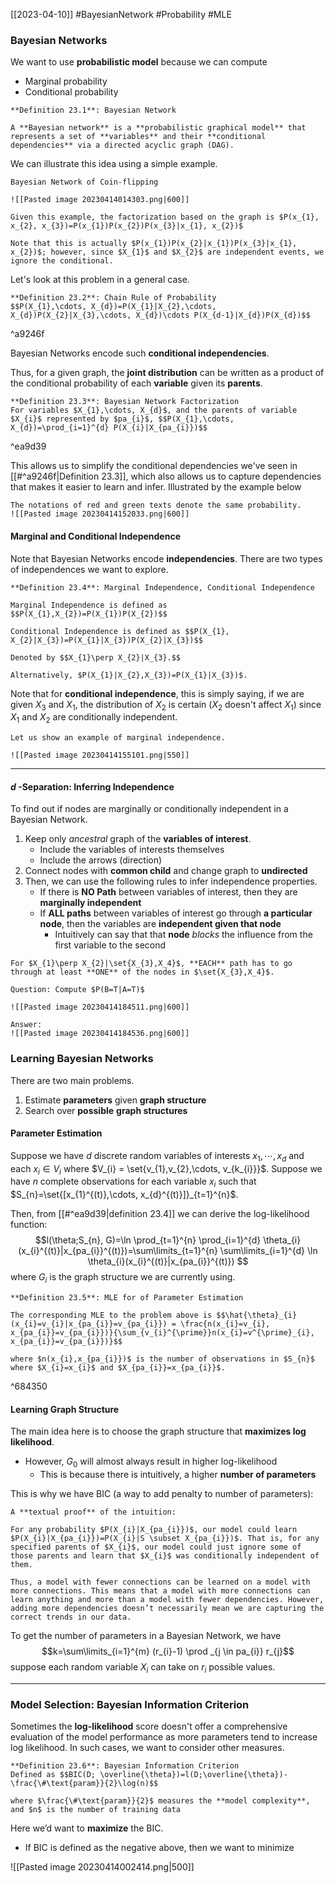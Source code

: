 [[2023-04-10]] #BayesianNetwork #Probability  #MLE 

### Bayesian Networks
We want to use **probabilistic model** because we can compute
- Marginal probability
- Conditional probability

```ad-important
**Definition 23.1**: Bayesian Network

A **Bayesian network** is a **probabilistic graphical model** that represents a set of **variables** and their **conditional dependencies** via a directed acyclic graph (DAG).
```

We can illustrate this idea using a simple example.

```ad-example
Bayesian Network of Coin-flipping

![[Pasted image 20230414014303.png|600]]

Given this example, the factorization based on the graph is $P(x_{1}, x_{2}, x_{3})=P(x_{1})P(x_{2})P(x_{3}|x_{1}, x_{2})$

Note that this is actually $P(x_{1})P(x_{2}|x_{1})P(x_{3}|x_{1}, x_{2})$; however, since $X_{1}$ and $X_{2}$ are independent events, we ignore the conditional.
```

Let's look at this problem in a general case.

```ad-important
**Definition 23.2**: Chain Rule of Probability
$$P(X_{1},\cdots, X_{d})=P(X_{1}|X_{2},\cdots, X_{d})P(X_{2}|X_{3},\cdots, X_{d})\cdots P(X_{d-1}|X_{d})P(X_{d})$$
```

^a9246f

Bayesian Networks encode such **conditional independencies**.

Thus, for a given graph, the **joint distribution** can be written as a product of the conditional probability of each **variable** given its **parents**.

```ad-important
**Definition 23.3**: Bayesian Network Factorization
For variables $X_{1},\cdots, X_{d}$, and the parents of variable $X_{i}$ represented by $pa_{i}$, $$P(X_{1},\cdots, X_{d})=\prod_{i=1}^{d} P(X_{i}|X_{pa_{i}})$$
```

^ea9d39

This allows us to simplify the conditional dependencies we've seen in [[#^a9246f|Definition 23.3]], which also allows us to capture dependencies that makes it easier to learn and infer. Illustrated by the example below

```ad-example
The notations of red and green texts denote the same probability.
![[Pasted image 20230414152033.png|600]]
```

#### Marginal and Conditional Independence
Note that Bayesian Networks encode **independencies**. There are two types of independences we want to explore.

```ad-important
**Definition 23.4**: Marginal Independence, Conditional Independence

Marginal Independence is defined as $$P(X_{1},X_{2})=P(X_{1})P(X_{2})$$

Conditional Independence is defined as $$P(X_{1}, X_{2}|X_{3})=P(X_{1}|X_{3})P(X_{2}|X_{3})$$

Denoted by $$X_{1}\perp X_{2}|X_{3}.$$

Alternatively, $P(X_{1}|X_{2},X_{3})=P(X_{1}|X_{3})$.
```

Note that for **conditional independence**, this is simply saying, if we are given $X_3$ and $X_1$, the distribution of $X_2$ is certain ($X_2$ doesn't affect $X_1$) since $X_1$ and $X_2$ are conditionally independent.

```ad-example
Let us show an example of marginal independence.

![[Pasted image 20230414155101.png|550]]
```

---

#### $d$ -Separation: Inferring Independence
To find out if nodes are marginally or conditionally independent in a Bayesian Network.

1. Keep only *ancestral* graph of the **variables of interest**.
	- Include the variables of interests themselves
	- Include the arrows (direction)
2. Connect nodes with **common child** and change graph to **undirected**
3. Then, we can use the following rules to infer independence properties.
	- If there is **NO Path** between variables of interest, then they are **marginally independent**
	- If **ALL paths** between variables of interest go through **a particular node**, then the variables are **independent given that node**
		- Intuitively can say that that **node** *blocks* the influence from the first variable to the second

```ad-note
For $X_{1}\perp X_{2}|\set{X_{3},X_4}$, **EACH** path has to go through at least **ONE** of the nodes in $\set{X_{3},X_4}$.
```

```ad-example
Question: Compute $P(B=T|A=T)$

![[Pasted image 20230414184511.png|600]]

Answer:
![[Pasted image 20230414184536.png|600]]
```

### Learning Bayesian Networks
There are two main problems.
1. Estimate **parameters** given **graph structure**
2. Search over **possible** **graph structures**

#### Parameter Estimation
Suppose we have $d$ discrete random variables of interests $x_{1},\cdots, x_{d}$ and each $x_{i}\in V_{i}$ where $V_{i} = \set{v_{1},v_{2},\cdots, v_{k_{i}}}$. Suppose we have $n$ complete observations for each variable $x_i$ such that $S_{n}=\set{[x_{1}^{(t)},\cdots, x_{d}^{(t)}]}_{t=1}^{n}$.

Then, from [[#^ea9d39|definition 23.4]] we can derive the log-likelihood function: 
$$l(\theta;S_{n}, G)=\ln \prod_{t=1}^{n} \prod_{i=1}^{d} \theta_{i}(x_{i}^{(t)}|x_{pa_{i}}^{(t)})=\sum\limits_{t=1}^{n} \sum\limits_{i=1}^{d} \ln \theta_{i}(x_{i}^{(t)}|x_{pa_{i}}^{(t)}) $$
where $G_{i}$ is the graph structure we are currently using.

```ad-important
**Definition 23.5**: MLE for of Parameter Estimation

The corresponding MLE to the problem above is $$\hat{\theta}_{i}(x_{i}=v_{i}|x_{pa_{i}}=v_{pa_{i}}) = \frac{n(x_{i}=v_{i}, x_{pa_{i}}=v_{pa_{i}})}{\sum_{v_{i}^{\prime}}n(x_{i}=v^{\prime}_{i}, x_{pa_{i}}=v_{pa_{i}})}$$

where $n(x_{i},x_{pa_{i}})$ is the number of observations in $S_{n}$ where $X_{i}=x_{i}$ and $X_{pa_{i}}=x_{pa_{i}}$.
```

^684350

#### Learning Graph Structure
The main idea here is to choose the graph structure that **maximizes log likelihood**.
- However, $G_{0}$ will almost always result in higher log-likelihood
	- This is because there is intuitively, a higher **number of parameters**

This is why we have BIC (a way to add penalty to number of parameters):

```ad-info
A **textual proof** of the intuition:

For any probability $P(X_{i}|X_{pa_{i}})$, our model could learn $P(X_{i}|X_{pa_{i}})=P(X_{i}|S \subset X_{pa_{i}})$. That is, for any specified parents of $X_{i}$, our model could just ignore some of those parents and learn that $X_{i}$ was conditionally independent of them.

Thus, a model with fewer connections can be learned on a model with more connections. This means that a model with more connections can learn anything and more than a model with fewer dependencies. However, adding more dependencies doesn’t necessarily mean we are capturing the correct trends in our data.
```

To get the number of parameters in a Bayesian Network, we have $$k=\sum\limits_{i=1}^{m} (r_{i}-1) \prod
_{j \in pa_{i}} r_{j}$$
suppose each random variable $X_{i}$ can take on $r_{i}$ possible values.

---

### Model Selection: Bayesian Information Criterion
Sometimes the **log-likelihood** score doesn't offer a comprehensive evaluation of the model performance as more parameters tend to increase log likelihood. In such cases, we want to consider other measures.

```ad-important
**Definition 23.6**: Bayesian Information Criterion
Defined as $$BIC(D; \overline{\theta})=l(D;\overline{\theta})-\frac{\#\text{param}}{2}\log(n)$$

where $\frac{\#\text{param}}{2}$ measures the **model complexity**, and $n$ is the number of training data
```

Here we’d want to **maximize** the BIC.
- If BIC is defined as the negative above, then we want to minimize

![[Pasted image 20230414002414.png|500]]
